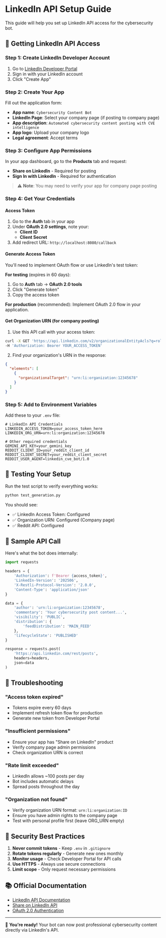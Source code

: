 # LinkedIn API Setup Guide

This guide will help you set up LinkedIn API access for the cybersecurity bot.

## 🔑 Getting LinkedIn API Access

### Step 1: Create LinkedIn Developer Account
1. Go to [LinkedIn Developer Portal](https://developer.linkedin.com/)
2. Sign in with your LinkedIn account
3. Click "Create App"

### Step 2: Create Your App
Fill out the application form:

- **App name**: `Cybersecurity Content Bot`
- **LinkedIn Page**: Select your company page (if posting to company page)
- **App description**: `Automated cybersecurity content posting with CVE intelligence`
- **App logo**: Upload your company logo
- **Legal agreement**: Accept terms

### Step 3: Configure App Permissions
In your app dashboard, go to the **Products** tab and request:

- **Share on LinkedIn** - Required for posting
- **Sign In with LinkedIn** - Required for authentication

> ⚠️ **Note**: You may need to verify your app for company page posting

### Step 4: Get Your Credentials

#### Access Token
1. Go to the **Auth** tab in your app
2. Under **OAuth 2.0 settings**, note your:
   - **Client ID**
   - **Client Secret**
3. Add redirect URL: `http://localhost:8080/callback`

#### Generate Access Token
You'll need to implement OAuth flow or use LinkedIn's test token:

**For testing** (expires in 60 days):
1. Go to **Auth** tab → **OAuth 2.0 tools**
2. Click "Generate token"
3. Copy the access token

**For production** (recommended):
Implement OAuth 2.0 flow in your application.

#### Get Organization URN (for company posting)
1. Use this API call with your access token:
```bash
curl -X GET 'https://api.linkedin.com/v2/organizationalEntityAcls?q=roleAssignee' \
-H 'Authorization: Bearer YOUR_ACCESS_TOKEN'
```

2. Find your organization's URN in the response:
```json
{
  "elements": [
    {
      "organizationalTarget": "urn:li:organization:12345678"
    }
  ]
}
```

### Step 5: Add to Environment Variables

Add these to your `.env` file:

```env
# LinkedIn API Credentials
LINKEDIN_ACCESS_TOKEN=your_access_token_here
LINKEDIN_ORG_URN=urn:li:organization:12345678

# Other required credentials
GEMINI_API_KEY=your_gemini_key
REDDIT_CLIENT_ID=your_reddit_client_id
REDDIT_CLIENT_SECRET=your_reddit_client_secret
REDDIT_USER_AGENT=linkedin_cve_bot/1.0
```

## 🧪 Testing Your Setup

Run the test script to verify everything works:

```bash
python test_generation.py
```

You should see:
- ✅ LinkedIn Access Token: Configured
- ✅ Organization URN: Configured (Company page)
- ✅ Reddit API: Configured

## 📝 Sample API Call

Here's what the bot does internally:

```python
import requests

headers = {
    'Authorization': f'Bearer {access_token}',
    'LinkedIn-Version': '202506',
    'X-Restli-Protocol-Version': '2.0.0',
    'Content-Type': 'application/json'
}

data = {
    'author': 'urn:li:organization:12345678',
    'commentary': 'Your cybersecurity post content...',
    'visibility': 'PUBLIC',
    'distribution': {
        'feedDistribution': 'MAIN_FEED'
    },
    'lifecycleState': 'PUBLISHED'
}

response = requests.post(
    'https://api.linkedin.com/rest/posts',
    headers=headers,
    json=data
)
```

## 🚨 Troubleshooting

### "Access token expired"
- Tokens expire every 60 days
- Implement refresh token flow for production
- Generate new token from Developer Portal

### "Insufficient permissions"
- Ensure your app has "Share on LinkedIn" product
- Verify company page admin permissions
- Check organization URN is correct

### "Rate limit exceeded"
- LinkedIn allows ~100 posts per day
- Bot includes automatic delays
- Spread posts throughout the day

### "Organization not found"
- Verify organization URN format: `urn:li:organization:ID`
- Ensure you have admin rights to the company page
- Test with personal profile first (leave ORG_URN empty)

## 🔐 Security Best Practices

1. **Never commit tokens** - Keep `.env` in `.gitignore`
2. **Rotate tokens regularly** - Generate new ones monthly
3. **Monitor usage** - Check Developer Portal for API calls
4. **Use HTTPS** - Always use secure connections
5. **Limit scope** - Only request necessary permissions

## 📚 Official Documentation

- [LinkedIn API Documentation](https://docs.microsoft.com/en-us/linkedin/)
- [Share on LinkedIn API](https://docs.microsoft.com/en-us/linkedin/marketing/integrations/community-management/shares/share-api)
- [OAuth 2.0 Authentication](https://docs.microsoft.com/en-us/linkedin/shared/authentication/authorization-code-flow)

---

🎉 **You're ready!** Your bot can now post professional cybersecurity content directly via LinkedIn's API. 